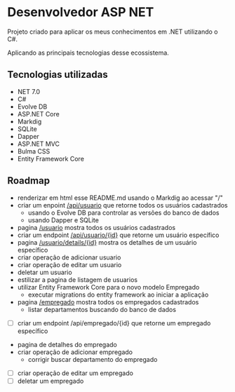 ﻿# Desenvolvedor ASP NET

Projeto criado para aplicar os meus conhecimentos em .NET utilizando o C#.

Aplicando as principais tecnologias desse ecossistema.

## Tecnologias utilizadas

- NET 7.0
- C#
- Evolve DB
- ASP.NET Core 
- Markdig
- SQLite
- Dapper
- ASP.NET MVC		
- Bulma CSS
- Entity Framework Core


## Roadmap

- renderizar em html esse README.md usando o Markdig ao acessar "/"
- criar um enpoint [/api/usuario](/api/usuario) que retorne todos os usuários cadastrados
	- usando o Evolve DB para controlar as versões do banco de dados
	- usando Dapper e SQLite
- pagina [/usuario](/usuario) mostra todos os usuários cadastrados
- criar um endpoint [/api/usuario/{id}](/api/usuario/5b61f8d0-63ae-433a-a880-c83a127f7808) que retorne um usuário específico
- pagina [/usuario/details/{id}](/usuario/details/5b61f8d0-63ae-433a-a880-c83a127f7808) mostra os detalhes de um usuário específico
- criar operação de adicionar usuario
- criar operação de editar um usuario
- deletar um usuario
- estilizar a pagina de listagem de usuarios
- utilizar Entity Framework Core para o novo modelo Empregado
	- executar migrations do entity framework ao iniciar a aplicação
- pagina [/empregado](/empregado) mostra todos os empregados cadastrados
	- listar departamentos buscando do banco de dados
- [ ] criar um endpoint /api/empregado/{id} que retorne um empregado específico
- pagina de detalhes do empregado
- criar operação de adicionar empregado
	- corrigir buscar departamento do empregado
- [ ] criar operação de editar um empregado
- [ ] deletar um empregado